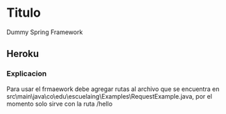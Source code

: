 # Titulo

Dummy Spring Framework

## Heroku

### Explicacion

Para usar el frmaework debe agregar rutas al archivo que se encuentra en src\main\java\co\edu\escuelaing\Examples\RequestExample.java, por el momento solo sirve con la ruta /hello
